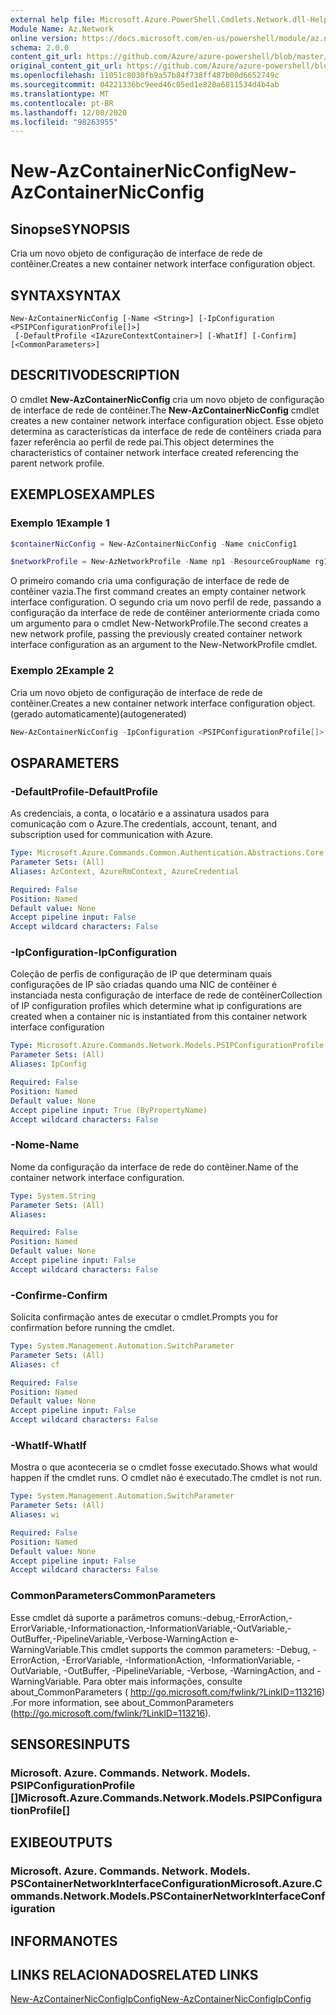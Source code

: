 ```yaml
---
external help file: Microsoft.Azure.PowerShell.Cmdlets.Network.dll-Help.xml
Module Name: Az.Network
online version: https://docs.microsoft.com/en-us/powershell/module/az.network/new-AzContainerNicconfig
schema: 2.0.0
content_git_url: https://github.com/Azure/azure-powershell/blob/master/src/Network/Network/help/New-AzContainerNicConfig.md
original_content_git_url: https://github.com/Azure/azure-powershell/blob/master/src/Network/Network/help/New-AzContainerNicConfig.md
ms.openlocfilehash: 11051c8030fb9a57b84f738ff487b00d6652749c
ms.sourcegitcommit: 04221336bc9eed46c05ed1e828a6811534d4b4ab
ms.translationtype: MT
ms.contentlocale: pt-BR
ms.lasthandoff: 12/08/2020
ms.locfileid: "98263955"
---
```

# <span data-ttu-id="a6c62-101">New-AzContainerNicConfig</span><span class="sxs-lookup"><span data-stu-id="a6c62-101">New-AzContainerNicConfig</span></span>

## <span data-ttu-id="a6c62-102">Sinopse</span><span class="sxs-lookup"><span data-stu-id="a6c62-102">SYNOPSIS</span></span>
<span data-ttu-id="a6c62-103">Cria um novo objeto de configuração de interface de rede de contêiner.</span><span class="sxs-lookup"><span data-stu-id="a6c62-103">Creates a new container network interface configuration object.</span></span>

## <span data-ttu-id="a6c62-104">SYNTAX</span><span class="sxs-lookup"><span data-stu-id="a6c62-104">SYNTAX</span></span>

```
New-AzContainerNicConfig [-Name <String>] [-IpConfiguration <PSIPConfigurationProfile[]>]
 [-DefaultProfile <IAzureContextContainer>] [-WhatIf] [-Confirm] [<CommonParameters>]
```

## <span data-ttu-id="a6c62-105">DESCRITIVO</span><span class="sxs-lookup"><span data-stu-id="a6c62-105">DESCRIPTION</span></span>
<span data-ttu-id="a6c62-106">O cmdlet **New-AzContainerNicConfig** cria um novo objeto de configuração de interface de rede de contêiner.</span><span class="sxs-lookup"><span data-stu-id="a6c62-106">The **New-AzContainerNicConfig** cmdlet creates a new container network interface configuration object.</span></span> <span data-ttu-id="a6c62-107">Esse objeto determina as características da interface de rede de contêiners criada para fazer referência ao perfil de rede pai.</span><span class="sxs-lookup"><span data-stu-id="a6c62-107">This object determines the characteristics of container network interface created referencing the parent network profile.</span></span>

## <span data-ttu-id="a6c62-108">EXEMPLOS</span><span class="sxs-lookup"><span data-stu-id="a6c62-108">EXAMPLES</span></span>

### <span data-ttu-id="a6c62-109">Exemplo 1</span><span class="sxs-lookup"><span data-stu-id="a6c62-109">Example 1</span></span>
```powershell
$containerNicConfig = New-AzContainerNicConfig -Name cnicConfig1

$networkProfile = New-AzNetworkProfile -Name np1 -ResourceGroupName rg1 -Location westus -ContainerNetworkInterfaceConfiguration $containerNicConfig
```

<span data-ttu-id="a6c62-110">O primeiro comando cria uma configuração de interface de rede de contêiner vazia.</span><span class="sxs-lookup"><span data-stu-id="a6c62-110">The first command creates an empty container network interface configuration.</span></span> <span data-ttu-id="a6c62-111">O segundo cria um novo perfil de rede, passando a configuração da interface de rede de contêiner anteriormente criada como um argumento para o cmdlet New-NetworkProfile.</span><span class="sxs-lookup"><span data-stu-id="a6c62-111">The second creates a new network profile, passing the previously created container network interface configuration as an argument to the New-NetworkProfile cmdlet.</span></span>

### <span data-ttu-id="a6c62-112">Exemplo 2</span><span class="sxs-lookup"><span data-stu-id="a6c62-112">Example 2</span></span>

<span data-ttu-id="a6c62-113">Cria um novo objeto de configuração de interface de rede de contêiner.</span><span class="sxs-lookup"><span data-stu-id="a6c62-113">Creates a new container network interface configuration object.</span></span> <span data-ttu-id="a6c62-114">(gerado automaticamente)</span><span class="sxs-lookup"><span data-stu-id="a6c62-114">(autogenerated)</span></span>

<!-- Aladdin Generated Example -->
```powershell
New-AzContainerNicConfig -IpConfiguration <PSIPConfigurationProfile[]> -Name cnic
```

## <span data-ttu-id="a6c62-115">OS</span><span class="sxs-lookup"><span data-stu-id="a6c62-115">PARAMETERS</span></span>

### <span data-ttu-id="a6c62-116">-DefaultProfile</span><span class="sxs-lookup"><span data-stu-id="a6c62-116">-DefaultProfile</span></span>
<span data-ttu-id="a6c62-117">As credenciais, a conta, o locatário e a assinatura usados para comunicação com o Azure.</span><span class="sxs-lookup"><span data-stu-id="a6c62-117">The credentials, account, tenant, and subscription used for communication with Azure.</span></span>

```yaml
Type: Microsoft.Azure.Commands.Common.Authentication.Abstractions.Core.IAzureContextContainer
Parameter Sets: (All)
Aliases: AzContext, AzureRmContext, AzureCredential

Required: False
Position: Named
Default value: None
Accept pipeline input: False
Accept wildcard characters: False
```

### <span data-ttu-id="a6c62-118">-IpConfiguration</span><span class="sxs-lookup"><span data-stu-id="a6c62-118">-IpConfiguration</span></span>
<span data-ttu-id="a6c62-119">Coleção de perfis de configuração de IP que determinam quais configurações de IP são criadas quando uma NIC de contêiner é instanciada nesta configuração de interface de rede de contêiner</span><span class="sxs-lookup"><span data-stu-id="a6c62-119">Collection of IP configuration profiles which determine what ip configurations are created when a container nic is instantiated from this container network interface configuration</span></span>

```yaml
Type: Microsoft.Azure.Commands.Network.Models.PSIPConfigurationProfile[]
Parameter Sets: (All)
Aliases: IpConfig

Required: False
Position: Named
Default value: None
Accept pipeline input: True (ByPropertyName)
Accept wildcard characters: False
```

### <span data-ttu-id="a6c62-120">-Nome</span><span class="sxs-lookup"><span data-stu-id="a6c62-120">-Name</span></span>
<span data-ttu-id="a6c62-121">Nome da configuração da interface de rede do contêiner.</span><span class="sxs-lookup"><span data-stu-id="a6c62-121">Name of the container network interface configuration.</span></span>

```yaml
Type: System.String
Parameter Sets: (All)
Aliases:

Required: False
Position: Named
Default value: None
Accept pipeline input: False
Accept wildcard characters: False
```

### <span data-ttu-id="a6c62-122">-Confirme</span><span class="sxs-lookup"><span data-stu-id="a6c62-122">-Confirm</span></span>
<span data-ttu-id="a6c62-123">Solicita confirmação antes de executar o cmdlet.</span><span class="sxs-lookup"><span data-stu-id="a6c62-123">Prompts you for confirmation before running the cmdlet.</span></span>

```yaml
Type: System.Management.Automation.SwitchParameter
Parameter Sets: (All)
Aliases: cf

Required: False
Position: Named
Default value: None
Accept pipeline input: False
Accept wildcard characters: False
```

### <span data-ttu-id="a6c62-124">-WhatIf</span><span class="sxs-lookup"><span data-stu-id="a6c62-124">-WhatIf</span></span>
<span data-ttu-id="a6c62-125">Mostra o que aconteceria se o cmdlet fosse executado.</span><span class="sxs-lookup"><span data-stu-id="a6c62-125">Shows what would happen if the cmdlet runs.</span></span>
<span data-ttu-id="a6c62-126">O cmdlet não é executado.</span><span class="sxs-lookup"><span data-stu-id="a6c62-126">The cmdlet is not run.</span></span>

```yaml
Type: System.Management.Automation.SwitchParameter
Parameter Sets: (All)
Aliases: wi

Required: False
Position: Named
Default value: None
Accept pipeline input: False
Accept wildcard characters: False
```

### <span data-ttu-id="a6c62-127">CommonParameters</span><span class="sxs-lookup"><span data-stu-id="a6c62-127">CommonParameters</span></span>
<span data-ttu-id="a6c62-128">Esse cmdlet dá suporte a parâmetros comuns:-debug,-ErrorAction,-ErrorVariable,-Informationaction,-InformationVariable,-OutVariable,-OutBuffer,-PipelineVariable,-Verbose-WarningAction e-WarningVariable.</span><span class="sxs-lookup"><span data-stu-id="a6c62-128">This cmdlet supports the common parameters: -Debug, -ErrorAction, -ErrorVariable, -InformationAction, -InformationVariable, -OutVariable, -OutBuffer, -PipelineVariable, -Verbose, -WarningAction, and -WarningVariable.</span></span> <span data-ttu-id="a6c62-129">Para obter mais informações, consulte about_CommonParameters ( http://go.microsoft.com/fwlink/?LinkID=113216) .</span><span class="sxs-lookup"><span data-stu-id="a6c62-129">For more information, see about_CommonParameters (http://go.microsoft.com/fwlink/?LinkID=113216).</span></span>

## <span data-ttu-id="a6c62-130">SENSORES</span><span class="sxs-lookup"><span data-stu-id="a6c62-130">INPUTS</span></span>

### <span data-ttu-id="a6c62-131">Microsoft. Azure. Commands. Network. Models. PSIPConfigurationProfile []</span><span class="sxs-lookup"><span data-stu-id="a6c62-131">Microsoft.Azure.Commands.Network.Models.PSIPConfigurationProfile[]</span></span>

## <span data-ttu-id="a6c62-132">EXIBE</span><span class="sxs-lookup"><span data-stu-id="a6c62-132">OUTPUTS</span></span>

### <span data-ttu-id="a6c62-133">Microsoft. Azure. Commands. Network. Models. PSContainerNetworkInterfaceConfiguration</span><span class="sxs-lookup"><span data-stu-id="a6c62-133">Microsoft.Azure.Commands.Network.Models.PSContainerNetworkInterfaceConfiguration</span></span>

## <span data-ttu-id="a6c62-134">INFORMA</span><span class="sxs-lookup"><span data-stu-id="a6c62-134">NOTES</span></span>

## <span data-ttu-id="a6c62-135">LINKS RELACIONADOS</span><span class="sxs-lookup"><span data-stu-id="a6c62-135">RELATED LINKS</span></span>

[<span data-ttu-id="a6c62-136">New-AzContainerNicConfigIpConfig</span><span class="sxs-lookup"><span data-stu-id="a6c62-136">New-AzContainerNicConfigIpConfig</span></span>](./New-AzContainerNicConfigIpConfig.md)

